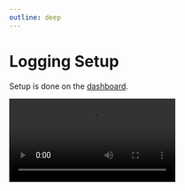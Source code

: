 ```yaml
---
outline: deep
---
```


# Logging Setup

Setup is done on the [dashboard](../core/dashboard).

<video controls="controls" src="../../images/logging/setup.mp4" />
